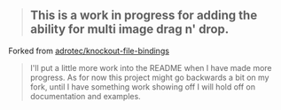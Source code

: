 > ## This is a work in progress for adding the ability for multi image drag n' drop.

Forked from [adrotec/knockout-file-bindings](https://github.com/adrotec/knockout-file-bindings)

> I'll put a little more work into the README when I have made more progress. As for now this project might go backwards a bit on my fork, until I have something work showing off I will hold off on documentation and examples. 
